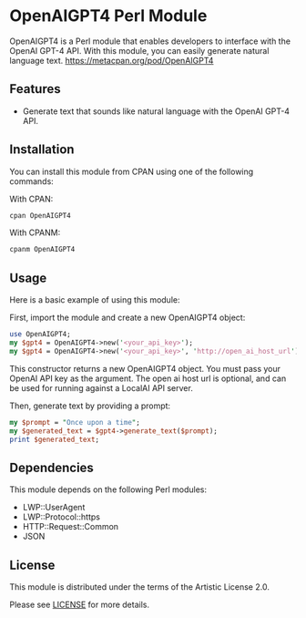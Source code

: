 # OpenAIGPT4 Perl Module

OpenAIGPT4 is a Perl module that enables developers to interface with the OpenAI GPT-4 API. With this module, you can easily generate natural language text.
https://metacpan.org/pod/OpenAIGPT4
## Features

- Generate text that sounds like natural language with the OpenAI GPT-4 API.

## Installation

You can install this module from CPAN using one of the following commands:

With CPAN:

```perl
cpan OpenAIGPT4
```

With CPANM:

```perl
cpanm OpenAIGPT4
```

## Usage

Here is a basic example of using this module:

First, import the module and create a new OpenAIGPT4 object:

```perl
use OpenAIGPT4;
my $gpt4 = OpenAIGPT4->new('<your_api_key>');
my $gpt4 = OpenAIGPT4->new('<your_api_key>', 'http://open_ai_host_url');
```

This constructor returns a new OpenAIGPT4 object. You must pass your OpenAI API key as the argument. The open ai host url is optional, and can be used for running against a LocalAI API server.

Then, generate text by providing a prompt:

```perl
my $prompt = "Once upon a time";
my $generated_text = $gpt4->generate_text($prompt);
print $generated_text;
```

## Dependencies

This module depends on the following Perl modules:

- LWP::UserAgent
- LWP::Protocol::https
- HTTP::Request::Common
- JSON

## License

This module is distributed under the terms of the Artistic License 2.0.

Please see [LICENSE](https://opensource.org/licenses/Artistic-2.0) for more details.
